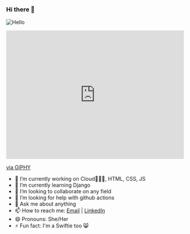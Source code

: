### Hi there 👋

<!--
**Shruti-codes236/Shruti-codes236** is a ✨ _special_ ✨ repository because its `README.md` (this file) appears on your GitHub profile

Here are some ideas to get you started:-->
![Hello](https://media.giphy.com/media/vFKqnCdLPNOKc/giphy.gif)

<iframe src="https://giphy.com/embed/kudIERso2pFiE" width="480" height="348" frameBorder="0" class="giphy-embed" allowFullScreen></iframe><p><a href="https://giphy.com/gifs/animal-cute-animals-dog-kudIERso2pFiE">via GIPHY</a></p>

- 🔭 I’m currently working on Cloud👩🏻‍💻, HTML, CSS, JS
- 🌱 I’m currently learning Django
- 👯 I’m looking to collaborate on any field
- 🤔 I’m looking for help with github actions
- 💬 Ask me about anything
- 📫 How to reach me: [Email](shruti.tavhad.cse20@itbhu.ac.in) | [LinkedIn](https://www.linkedin.com/in/shruti-avhad-022798191/)
- 😄 Pronouns: She/Her
- ⚡ Fun fact: I'm a Swiftie too 😸
